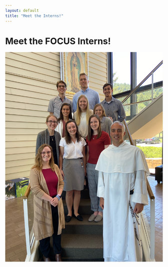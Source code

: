 ```yaml
---
layout: default
title: "Meet the Interns!"
---
```

# Meet the FOCUS Interns!
![Intern talk series](images/fr_dominic.jpeg)
